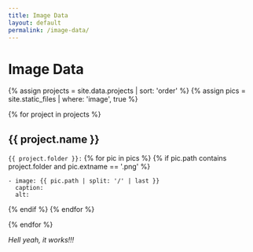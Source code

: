 ```yaml
---
title: Image Data
layout: default
permalink: /image-data/
---
```


# Image Data

{% assign projects = site.data.projects | sort: 'order' %}
{% assign pics = site.static_files | where: 'image', true %}

{% for project in projects %}
## {{ project.name }}

`{{ project.folder }}:`
{% for pic in pics %}
{% if pic.path contains project.folder and pic.extname == '.png' %}
```
- image: {{ pic.path | split: '/' | last }}
  caption:
  alt:
```
{% endif %}
{% endfor %} <!-- end pics -->

{% endfor %} <!-- end project -->

*Hell yeah, it works!!!*

